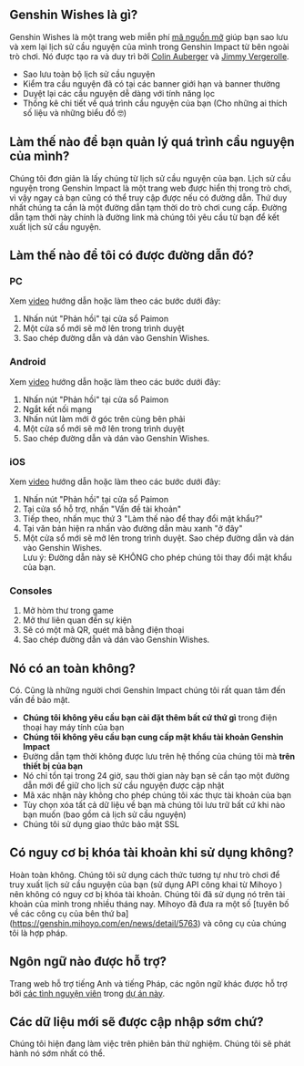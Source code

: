 ## Genshin Wishes là gì?
Genshin Wishes là một trang web miễn phí [mã nguồn mở](https://github.com/genshin-wishes) giúp bạn sao lưu và xem lại lịch sử cầu nguyện của mình trong Genshin Impact từ bên ngoài trò chơi. Nó được tạo ra và duy trì bởi [Colin Auberger](https://www.linkedin.com/in/colin-auberger/) và [Jimmy Vergerolle](https://vergerolle.fr).

- Sao lưu toàn bộ lịch sử cầu nguyện
- Kiểm tra cầu nguyện đã có tại các banner giới hạn và banner thường
- Duyệt lại các cầu nguyện dễ dàng với tính năng lọc
- Thống kê chi tiết về quá trình cầu nguyện của bạn (Cho những ai thích số liệu và những biểu đồ 🤓)

## Làm thế nào để bạn quản lý quá trình cầu nguyện của mình?
Chúng tôi đơn giản là lấy chúng từ lịch sử cầu nguyện của bạn. Lịch sử cầu nguyện trong Genshin Impact là một trang web được hiển thị trong trò chơi, vì vậy ngay cả bạn cũng có thể truy cập được nếu có đường dẫn. Thứ duy nhất chúng ta cần là một đường dẫn tạm thời do trò chơi cung cấp. Đường dẫn tạm thời này chính là đường link mà chúng tôi yêu cầu từ bạn để kết xuất lịch sử cầu nguyện.
## Làm thế nào để tôi có được đường dẫn đó?
### PC
Xem [video](https://www.youtube.com/watch?v=a16X0R_rSZc) hướng dẫn hoặc làm theo các bước dưới đây:
1) Nhấn nút "Phản hồi" tại cửa sổ Paimon
2) Một cửa sổ mới sẽ mở lên trong trình duyệt
3) Sao chép đường dẫn và dán vào Genshin Wishes.

### Android
Xem [video](https://www.youtube.com/watch?v=hok0jCjSrjo) hướng dẫn hoặc làm theo các bước dưới đây:
1) Nhấn nút "Phản hồi" tại cửa sổ Paimon
2) Ngắt kết nối mạng
3) Nhấn nút làm mới ở góc trên cùng bên phải
4) Một cửa sổ mới sẽ mở lên trong trình duyệt
5) Sao chép đường dẫn và dán vào Genshin Wishes.

### iOS
Xem [video](https://www.youtube.com/watch?v=HW8nywx9Tio) hướng dẫn hoặc làm theo các bước dưới đây:
1) Nhấn nút "Phản hồi" tại cửa sổ Paimon
2) Tại cửa sổ hỗ trợ, nhấn "Vấn đề tài khoản"
3) Tiếp theo, nhấn mục thứ 3 "Làm thế nào để thay đổi mật khẩu?"
4) Tại văn bản hiện ra nhấn vào đường dẫn màu xanh "ở đây"
5) Một cửa sổ mới sẽ mở lên trong trình duyệt. Sao chép đường dẫn và dán vào Genshin Wishes.  
   Lưu ý: Đường dẫn này sẽ KHÔNG cho phép chúng tôi thay đổi mật khẩu của bạn.
   
### Consoles
1) Mở hòm thư trong game
2) Mở thư liên quan đến sự kiện
3) Sẽ có một mã QR, quét mã bằng điện thoại
4) Sao chép đường dẫn và dán vào Genshin Wishes.

## Nó có an toàn không?
Có. Cũng là những người chơi Genshin Impact chúng tôi rất quan tâm đến vấn đề bảo mật.
- **Chúng tôi không yêu cầu bạn cài đặt thêm bất cứ thứ gì** trong điện thoại hay máy tính của bạn
- **Chúng tôi không yêu cầu bạn cung cấp mật khẩu tài khoản Genshin Impact**
- Đường dẫn tạm thời không được lưu trên hệ thống của chúng tôi mà **trên thiết bị của bạn**
- Nó chỉ tồn tại trong 24 giờ, sau thời gian này bạn sẽ cần tạo một đường dẫn mới để giữ cho lịch sử cầu nguyện được cập nhật
- Mã xác nhận này không cho phép chúng tôi xác thực tài khoản của bạn
- Tùy chọn xóa tất cả dữ liệu về bạn mà chúng tôi lưu trữ bất cứ khi nào bạn muốn (bao gồm cả lịch sử cầu nguyện)
- Chúng tôi sử dụng giao thức bảo mật SSL

## Có nguy cơ bị khóa tài khoản khi sử dụng không?
Hoàn toàn không. Chúng tôi sử dụng cách thức tương tự như trò chơi để truy xuất lịch sử cầu nguyện của bạn (sử dụng API công khai từ Mihoyo ) nên không có nguy cơ bị khóa tài khoản. Chúng tôi đã sử dụng nó trên tài khoản của mình trong nhiều tháng nay. Mihoyo đã đưa ra một số [tuyên bố về các công cụ của bên thứ ba] (https://genshin.mihoyo.com/en/news/detail/5763) và công cụ của chúng tôi là hợp pháp.
## Ngôn ngữ nào được hỗ trợ?
Trang web hỗ trợ tiếng Anh và tiếng Pháp, các ngôn ngữ khác được hỗ trợ bởi [các tình nguyện viên](https://github.com/genshin-wishes/genshin-wishes-i18n/blob/main/CONTRIBUTORS.md) trong [dự án này](https://github.com/genshin-wishes/genshin-wishes-i18n).

## Các dữ liệu mới sẽ được cập nhập sớm chứ?
Chúng tôi hiện đang làm việc trên phiên bản thử nghiệm. Chúng tôi sẽ phát hành nó sớm nhất có thể.
